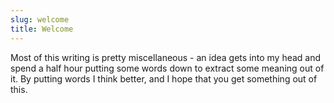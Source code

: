 ```yaml
---
slug: welcome
title: Welcome
---
```


Most of this writing is pretty miscellaneous - an idea gets into my head and spend a half hour putting some words down to extract some meaning out of it. By putting words I think better, and I hope that you get something out of this.  

